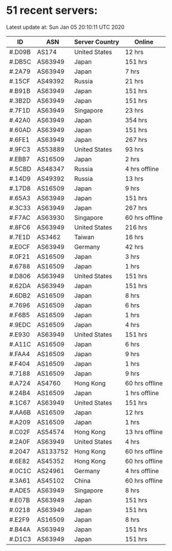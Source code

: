 # 51 recent servers:

Latest update at: Sun Jan 05 20:10:11 UTC 2020

| ID | ASN | Server Country | Online |
| -- | --- | -------------- | ------ |
| #.D09B | AS174 | United States | 12 hrs |
| #.DB5C | AS63949 | Japan | 151 hrs |
| #.2A79 | AS63949 | Japan | 7 hrs |
| #.15CF | AS49392 | Russia | 21 hrs |
| #.B91B | AS63949 | Japan | 151 hrs |
| #.3B2D | AS63949 | Japan | 151 hrs |
| #.7F1D | AS63949 | Singapore | 23 hrs |
| #.42A0 | AS63949 | Japan | 354 hrs |
| #.60AD | AS63949 | Japan | 151 hrs |
| #.6FE1 | AS63949 | Japan | 267 hrs |
| #.9FC3 | AS53889 | United States | 93 hrs |
| #.EBB7 | AS16509 | Japan | 2 hrs |
| #.5CBD | AS48347 | Russia | 4 hrs offline |
| #.14D9 | AS49392 | Russia | 13 hrs |
| #.17D8 | AS16509 | Japan | 9 hrs |
| #.65A3 | AS63949 | Japan | 151 hrs |
| #.3C33 | AS63949 | Japan | 267 hrs |
| #.F7AC | AS63930 | Singapore | 60 hrs offline |
| #.8FC6 | AS63949 | United States | 216 hrs |
| #.7E1D | AS3462 | Taiwan | 16 hrs |
| #.E0CF | AS63949 | Germany | 42 hrs |
| #.0F21 | AS16509 | Japan | 3 hrs |
| #.6788 | AS16509 | Japan | 1 hrs |
| #.D806 | AS63949 | United States | 151 hrs |
| #.62DA | AS63949 | Japan | 151 hrs |
| #.6DB2 | AS16509 | Japan | 8 hrs |
| #.7696 | AS16509 | Japan | 6 hrs |
| #.F6B5 | AS16509 | Japan | 1 hrs |
| #.9EDC | AS16509 | Japan | 4 hrs |
| #.E930 | AS63949 | United States | 151 hrs |
| #.A11C | AS16509 | Japan | 6 hrs |
| #.FAA4 | AS16509 | Japan | 9 hrs |
| #.F404 | AS16509 | Japan | 1 hrs |
| #.7188 | AS16509 | Japan | 9 hrs |
| #.A724 | AS4760 | Hong Kong | 60 hrs offline |
| #.24B4 | AS16509 | Japan | 1 hrs offline |
| #.1C67 | AS63949 | United States | 151 hrs |
| #.AA6B | AS16509 | Japan | 12 hrs |
| #.A209 | AS16509 | Japan | 1 hrs |
| #.C02F | AS54574 | Hong Kong | 13 hrs offline |
| #.2A0F | AS63949 | United States | 4 hrs |
| #.2047 | AS133752 | Hong Kong | 60 hrs offline |
| #.6E82 | AS45352 | Hong Kong | 60 hrs offline |
| #.0C1C | AS24961 | Germany | 4 hrs offline |
| #.3A61 | AS45102 | China | 60 hrs offline |
| #.ADE5 | AS63949 | Singapore | 8 hrs |
| #.E07B | AS63949 | Japan | 151 hrs |
| #.0218 | AS63949 | Japan | 151 hrs |
| #.E2F9 | AS16509 | Japan | 8 hrs |
| #.B44A | AS63949 | Japan | 151 hrs |
| #.D1C3 | AS63949 | Japan | 151 hrs |

